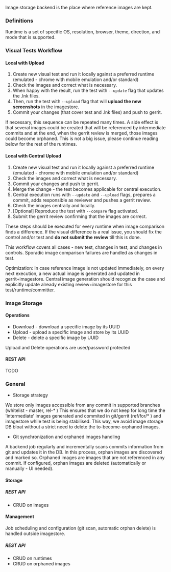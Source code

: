 Image storage backend is the place where reference images are kept.

### Definitions
Runtime is a set of specific OS, resolution, browser, theme, direction, and mode that is supported.

### Visual Tests Workflow

#### Local with Upload
1. Create new visual test and run it locally against a preferred runtime
(emulated - chrome with mobile emulation and/or standard)
2. Check the images and correct what is necessary.
3. When happy with the result, run the test with `--update` flag that updates the .lnk files.
4. Then, run the test with `--upload` flag that will __upload the new screenshots__ in the imagestore.
5. Commit your changes (that cover test and .lnk files) and push to gerrit.

If necessary, this sequence can be repeated many times. A side effect is that several images could be created
that will be referenced by intermediate commits and at the end, when the gerrit review is merged, those images
could become orphaned. This is not a big issue, please continue reading below for the rest of the runtimes.

#### Local with Central Upload
1. Create new visual test and run it locally against a preferred runtime
(emulated - chrome with mobile emulation and/or standard)
2. Check the images and correct what is necessary.
3. Commit your changes and push to gerrit.
4. Merge the change - the test becomes applicable for central execution.
5. Central execution runs with `--update` and `--upload` flags, prepares a commit, adds responsible as reviewer
and pushes a gerrit review.
6. Check the images centrally and locally.
7. [Optional] Reproduce the test with `--compare` flag activated.
8. Submit the gerrit review confirming that the images are correct.

These steps should be executed for every runtime when image comparison finds a difference. If the visual
difference is a real issue, you should fix the control and/or test and __do not submit the review__
till this is done.

This workflow covers all cases - new test, changes in test, and changes in controls. Sporadic image comparison failures
are handled as changes in test.

Optimization:
In case reference image is not updated immediately, on every next execution, a new actual image is generated and
updated in gerrit+imagestore. Central image generation should recognize the case and explicitly update already existing
review+imagestore for this test/runtime/committer.

### Image Storage

#### Operations
* Download - download a specific image by its UUID
* Upload - upload a specific image and store by its UUID
* Delete - delete a specific image by UUID

Upload and Delete operations are user/password protected

#### REST API
TODO

### General
* Storage strategy

We store only images accessible from any commit in supported branches (whitelist - master, rel-* )
This ensures that we do not keep for long time the 'intermediate' images generated and commited in git/gerrit (ref/for/* )
and imagestore while test is being stabilised.
This way, we avoid image storage DB bloat without a strict need to delete the to-become-orphaned images.

* Git synchronization and orphaned images handling

A backend job regularly and incrementally scans commits information from git and updates it in the DB.
In this process, orphan images are discovered and marked so.
Orphaned images are images that are not referenced in any commit.
If configured, orphan images are deleted (automatically or manually - UI needed).

#### Storage

##### REST API
* CRUD on images

#### Management
Job scheduling and configuration (git scan, automatic orphan delete) is handled outside imagestore.

##### REST API
* CRUD on runtimes
* CRUD on orphaned images







